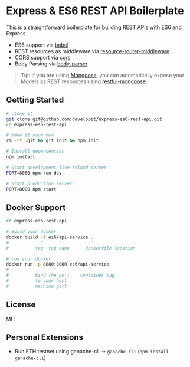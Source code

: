 Express & ES6 REST API Boilerplate
==================================

This is a straightforward boilerplate for building REST APIs with ES6 and Express.

- ES6 support via [babel](https://babeljs.io)
- REST resources as middleware via [resource-router-middleware](https://github.com/developit/resource-router-middleware)
- CORS support via [cors](https://github.com/troygoode/node-cors)
- Body Parsing via [body-parser](https://github.com/expressjs/body-parser)

> Tip: If you are using [Mongoose](https://github.com/Automattic/mongoose), you can automatically expose your Models as REST resources using [restful-mongoose](https://git.io/restful-mongoose).



Getting Started
---------------

```sh
# clone it
git clone git@github.com:developit/express-es6-rest-api.git
cd express-es6-rest-api

# Make it your own
rm -rf .git && git init && npm init

# Install dependencies
npm install

# Start development live-reload server
PORT=8080 npm run dev

# Start production server:
PORT=8080 npm start
```
Docker Support
------
```sh
cd express-es6-rest-api

# Build your docker
docker build -t es6/api-service .
#            ^      ^           ^
#          tag  tag name      Dockerfile location

# run your docker
docker run -p 8080:8080 es6/api-service
#                 ^            ^
#          bind the port    container tag
#          to your host
#          machine port   

```

License
-------

MIT


## Personal Extensions
- Run ETH testnet using ganache-cli -> `ganache-cli` (`npm install ganache-cli`)